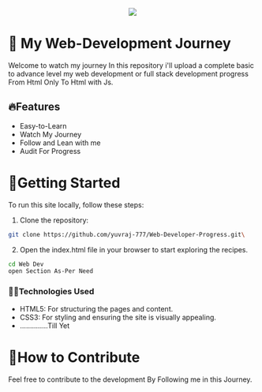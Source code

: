 <p align="center">
<img src="https://capsule-render.vercel.app/api?type=waving&color=gradient&height=200&section=header&text=Web-Development&fontSize=80&fontAlignY=35&animation=twinkling&fontColor=gradient"/> </a> 
</p>

# 🚆 My Web-Development Journey
Welcome to watch my journey In this repository i'll upload a complete basic to advance level my web development or full stack development progress From Html Only To Html with Js.

## 🔥Features
- Easy-to-Learn
- Watch My Journey
- Follow and Lean with me
- Audit For Progress
  
# 🚀Getting Started
To run this site locally, follow these steps:

1. Clone the repository:

```bash
git clone https://github.com/yuvraj-777/Web-Developer-Progress.git\
```

2. Open the index.html file in your browser to start exploring the recipes.

```bash
cd Web Dev
open Section As-Per Need
```

### 🧑‍💻Technologies Used
- HTML5: For structuring the pages and content.
- CSS3: For styling and ensuring the site is visually appealing.
- ..............Till Yet

# 📜How to Contribute
Feel free to contribute to the development By Following me in this Journey.

